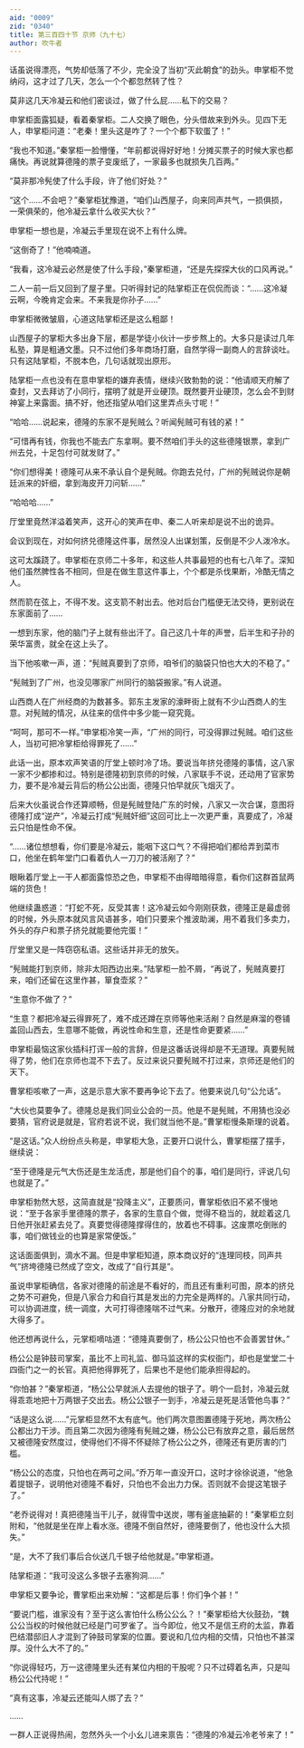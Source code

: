 ```yaml
---
aid: "0009"
zid: "0340"
title: 第三百四十节 京师（九十七）
author: 吹牛者
---
```


话虽说得漂亮，气势却低落了不少，完全没了当初“灭此朝食”的劲头。申掌柜不觉纳闷，这才过了几天，怎么一个个都忽然转了性？

莫非这几天冷凝云和他们密谈过，做了什么屁……私下的交易？

申掌柜面露狐疑，看着秦掌柜。二人交换了眼色，分头借故来到外头。见四下无人，申掌柜问道：“老秦！里头这是咋了？一个个都下软蛋了！”

“我也不知道。”秦掌柜一脸懵懂，“年前都说得好好地！分摊买票子的时候大家也都痛快。再说就算德隆的票子变废纸了，一家最多也就损失几百两。”

“莫非那冷髡使了什么手段，许了他们好处？”

“这个……不会吧？”秦掌柜犹豫道，“咱们山西屋子，向来同声共气，一损俱损，一荣俱荣的，他冷凝云拿什么收买大伙？”

申掌柜一想也是，冷凝云手里现在说不上有什么牌。

“这倒奇了！”他喃喃道。

“我看，这冷凝云必然是使了什么手段，”秦掌柜道，“还是先探探大伙的口风再说。”

二人一前一后又回到了屋子里。只听得封记的陆掌柜正在侃侃而谈：“……这冷凝云啊，今晚肯定会来。不来我是你孙子……”

申掌柜微微皱眉，心道这陆掌柜还是这么粗鄙！

山西屋子的掌柜大多出身下层，都是学徒小伙计一步步熬上的。大多只是读过几年私塾，算是粗通文墨。只不过他们多年商场打磨，自然学得一副商人的言辞谈吐。只有这陆掌柜，不脱本色，几句话就现出原形。

陆掌柜一点也没有在意申掌柜的嫌弃表情，继续兴致勃勃的说：“他请顺天府解了查封，又去拜访了小同行，摆明了就是开业硬顶。既然要开业硬顶，怎么会不到财神宴上来露面。搞不好，他还指望从咱们这里弄点头寸呢！”

“哈哈……说起来，德隆的东家不是髡贼么？听闻髡贼可有钱的紧！”

“可惜再有钱，你我也不能去广东拿啊。要不然咱们手头的这些德隆银票，拿到广州去兑，十足包付可就发财了。”

“你们想得美！德隆可从来不承认自个是髡贼。你跑去兑付，广州的髡贼说你是朝廷派来的奸细，拿到海皮开刀问斩……”

“哈哈哈……”

厅堂里竟然洋溢着笑声，这开心的笑声在申、秦二人听来却是说不出的诡异。

会议到现在，对如何挤兑德隆这件事，居然没人出谋划策，反倒是不少人泼冷水。

这可太蹊跷了。申掌柜在京师二十多年，和这些人共事最短的也有七八年了。深知他们虽然脾性各不相同，但是在做生意这件事上，个个都是杀伐果断，冷酷无情之人。

然而箭在弦上，不得不发。这支箭不射出去。他对后台门槛便无法交待，更别说在东家面前了……

一想到东家，他的脑门子上就有些出汗了。自己这几十年的声誉，后半生和子孙的荣华富贵，就全在这上头了。

当下他咳嗽一声，道：“髡贼真要到了京师，咱爷们的脑袋只怕也大大的不稳了。”

“髡贼到了广州，也没见哪家广州同行的脑袋搬家。”有人说道。

山西商人在广州经商的为数甚多。郭东主发家的濠畔街上就有不少山西商人的生意。对髡贼的情况，从往来的信件中多少能一窥究竟。

“呵呵，那可不一样。”申掌柜冷笑一声，“广州的同行，可没得罪过髡贼。咱们这些人，当初可把冷掌柜给得罪死了……”

此话一出，原本欢声笑语的厅堂上顿时冷了场。要说当年挤兑德隆的事情，这八家一家不少都掺和过。特别是德隆初到京师的时候，八家联手不说，还动用了官家势力，要不是冷凝云背后的杨公公出面，德隆只怕早就灰飞烟灭了。

后来大伙虽说合作还算顺畅，但是髡贼登陆广东的时候，八家又一次合谋，意图将德隆打成“逆产”，冷凝云打成“髡贼奸细”这回可比上一次更严重，真要成了，冷凝云只怕是性命不保。

“……诸位想想看，你们要是冷凝云，能咽下这口气？不得把咱们都给弄到菜市口，他坐在鹤年堂门口看着仇人一刀刀的被活剐了？”

眼瞅着厅堂上一干人都面露惊恐之色，申掌柜不由得暗暗得意，看你们这群首鼠两端的货色！

他继续蛊惑道：“打蛇不死，反受其害！这冷凝云如今刚刚获救，德隆正是最虚弱的时候，外头原本就风言风语甚多，咱们只要来个推波助澜，用不着我们多卖力，外头的存户和票子挤兑就能要他完蛋！”

厅堂里又是一阵窃窃私语。这些话并非无的放矢。

“髡贼能打到京师，除非太阳西边出来。”陆掌柜一脸不屑，“再说了，髡贼真要打来，咱们还留在这里作甚，箪食壶浆？”

“生意你不做了？”

“生意？都把冷凝云得罪死了，难不成还蹲在京师等他来活剐？自然是麻溜的卷铺盖回山西去，生意哪不能做，再说性命和生意，还是性命更要紧……”

申掌柜最恼这家伙插科打诨一般的言辞，但是这番话说得却是不无道理。真要髡贼得了势，他们在京师也混不下去了。反过来说只要髡贼不打过来，京师还是他们的天下。

曹掌柜咳嗽了一声，这是示意大家不要再争论下去了。他要来说几句“公允话”。

“大伙也莫要争了。德隆总是我们同业公会的一员。他是不是髡贼，不用猜也没必要猜，官府说是就是，官府若说不说，我们就当他不是。”曹掌柜慢条斯理的说着。

“是这话。”众人纷纷点头称是，申掌柜大急，正要开口说什么，曹掌柜摆了摆手，继续说：

“至于德隆是元气大伤还是生龙活虎，那是他们自个的事，咱们是同行，评说几句也就是了。”

申掌柜勃然大怒，这简直就是“投降主义”，正要质问，曹掌柜依旧不紧不慢地说：“至于各家手里德隆的票子，各家的生意自个做，觉得不稳当的，就趁着这几日他开张赶紧去兑了。真要觉得德隆撑得住的，放着也不碍事。这废票吃倒账的事，咱们做钱业的也算是家常便饭。”

这话面面俱到，滴水不漏。但是申掌柜知道，原本商议好的“连理同枝，同声共气”挤垮德隆已然成了空文，改成了“自行其是”。

虽说申掌柜确信，各家对德隆的前途是不看好的，而且还有重利可图，原本的挤兑之势不可避免，但是八家合力和自行其是发出的力完全是两样的。八家共同行动，可以协调进度，统一调度，大可打得德隆喘不过气来。分散开，德隆应对的余地就大得多了。

他还想再说什么，元掌柜嘀咕道：“德隆真要倒了，杨公公只怕也不会善罢甘休。”

杨公公是钟鼓司掌案，虽比不上司礼监、御马监这样的实权衙门，却也是堂堂二十四衙门之一的长官。真把他得罪死了，后果也不是他们能承担得起的。

“你怕甚？”秦掌柜道，“杨公公早就派人去提他的银子了。明个一启封，冷凝云就得乖乖地把十万两银子交出去。杨公公银子一到手，冷凝云是死是活管他鸟事？”

“话是这么说……”元掌柜显然不太有底气。他们两次意图置德隆于死地，两次杨公公都出力干涉。而且第二次因为德隆有髡贼之嫌，杨公公已有放弃之意，最后居然又被德隆安然度过，使得他们不得不怀疑除了杨公公之外，德隆还有更厉害的门槛。

“杨公公的态度，只怕也在两可之间。”乔万年一直没开口，这时才徐徐说道，“他急着提银子，说明他对德隆不看好，只怕也不会出力力保。否则就不会提这笔银子了。”

“老乔说得对！真把德隆当干儿子，就得雪中送炭，哪有釜底抽薪的！”秦掌柜立刻附和，“他就是坐在岸上看水涨。德隆不倒自然好，德隆要倒了，他也没什么大损失。”

“是，大不了我们事后合伙送几千银子给他就是。”申掌柜道。

陆掌柜道：“我可没这么多银子去塞狗洞……”

申掌柜又要争论，曹掌柜出来劝解：“这都是后事！你们争个甚！”

“要说门槛，谁家没有？至于这么害怕什么杨公公么？！”秦掌柜给大伙鼓劲，“魏公公当权的时候他就已经是门可罗雀了。当今即位，他又不是信王府的太监，靠着巴结潜邸旧人才混到了钟鼓司掌案的位置。要说和几位内相的交情，只怕也不甚深厚。没什么大不了的。”

“你说得轻巧，万一这德隆里头还有某位内相的干股呢？只不过碍着名声，只是叫杨公公代持呢！”

“真有这事，冷凝云还能叫人绑了去？”

……

一群人正说得热闹，忽然外头一个小幺儿进来禀告：“德隆的冷凝云冷老爷来了！”

